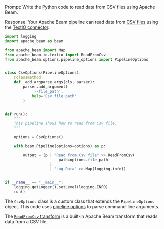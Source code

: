 Prompt:
Write the Python code to read data from CSV files using Apache Beam.

Response:
Your Apache Beam pipeline can read data from [CSV files](https://en.wikipedia.org/wiki/Comma-separated_values) using the [TextIO connector](https://beam.apache.org/releases/pydoc/current/apache_beam.io.textio.html).

```python
import logging
import apache_beam as beam

from apache_beam import Map
from apache_beam.io.textio import ReadFromCsv
from apache_beam.options.pipeline_options import PipelineOptions


class CsvOptions(PipelineOptions):
    @classmethod
    def _add_argparse_args(cls, parser):
        parser.add_argument(
            '--file_path',
            help='Csv file path'
        )


def run():
    """
    This pipeline shows how to read from Csv file.
    """

    options = CsvOptions()

    with beam.Pipeline(options=options) as p:

        output = (p | "Read from Csv file" >> ReadFromCsv(
                        path=options.file_path
                    )
                    | "Log Data" >> Map(logging.info))


if __name__ == "__main__":
    logging.getLogger().setLevel(logging.INFO)
    run()
```

The `CsvOptions` class is a custom class that extends the `PipelineOptions` object. This code uses [pipeline options](https://beam.apache.org/documentation/patterns/pipeline-options/) to parse command-line arguments.

The [`ReadFromCsv` transform](https://beam.apache.org/releases/pydoc/current/apache_beam.io.textio.html#apache_beam.io.textio.ReadFromCsv) is a built-in Apache Beam transform that reads data from a CSV file.
